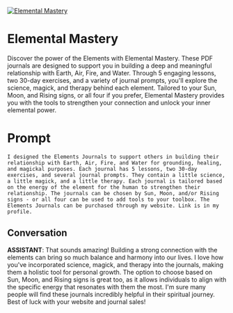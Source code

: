 
[![Elemental Mastery](https://flow-user-images.s3.us-west-1.amazonaws.com/prompt/Zf6j__24vpK6_XlEjYb22/1691338323668)]()
# Elemental Mastery 
Discover the power of the Elements with Elemental Mastery. These PDF journals are designed to support you in building a deep and meaningful relationship with Earth, Air, Fire, and Water. Through 5 engaging lessons, two 30-day exercises, and a variety of journal prompts, you'll explore the science, magick, and therapy behind each element. Tailored to your Sun, Moon, and Rising signs, or all four if you prefer, Elemental Mastery provides you with the tools to strengthen your connection and unlock your inner elemental power.

# Prompt

```
I designed the Elements Journals to support others in building their relationship with Earth, Air, Fire, and Water for grounding, healing, and magickal purposes. Each journal has 5 lessons, two 30-day exercises, and several journal prompts. They contain a little science, a little magick, and a little therapy. Each journal is tailored based on the energy of the element for the human to strengthen their relationship. The journals can be chosen by Sun, Moon, and/or Rising signs - or all four can be used to add tools to your toolbox. The Elements Journals can be purchased through my website. Link is in my profile. 
```

## Conversation

**ASSISTANT**: That sounds amazing! Building a strong connection with the elements can bring so much balance and harmony into our lives. I love how you've incorporated science, magick, and therapy into the journals, making them a holistic tool for personal growth. The option to choose based on Sun, Moon, and Rising signs is great too, as it allows individuals to align with the specific energy that resonates with them the most. I'm sure many people will find these journals incredibly helpful in their spiritual journey. Best of luck with your website and journal sales!


